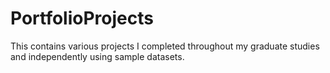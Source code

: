 # PortfolioProjects
This contains various projects I completed throughout my graduate studies and independently using sample datasets.
